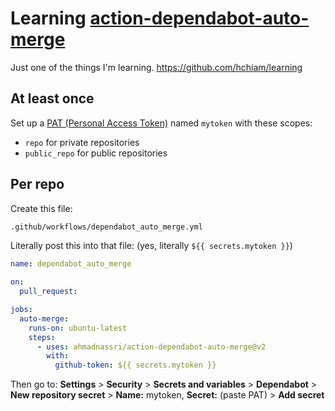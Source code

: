 # Learning [action-dependabot-auto-merge](https://github.com/ahmadnassri/action-dependabot-auto-merge)

Just one of the things I'm learning. https://github.com/hchiam/learning

## At least once

Set up a [PAT (Personal Access Token)](https://docs.github.com/en/authentication/keeping-your-account-and-data-secure/creating-a-personal-access-token) named `mytoken` with these scopes:

- `repo` for private repositories
- `public_repo` for public repositories

## Per repo

Create this file:

```txt
.github/workflows/dependabot_auto_merge.yml
```

Literally post this into that file: (yes, literally `${{ secrets.mytoken }}`)

```yml
name: dependabot_auto_merge

on:
  pull_request:

jobs:
  auto-merge:
    runs-on: ubuntu-latest
    steps:
      - uses: ahmadnassri/action-dependabot-auto-merge@v2
        with:
          github-token: ${{ secrets.mytoken }}
```

Then go to: **Settings** > **Security** > **Secrets and variables** > **Dependabot** > **New repository secret** > **Name:** mytoken, **Secret:** (paste PAT) > **Add secret**
